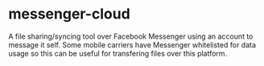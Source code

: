 # messenger-cloud
A file sharing/syncing tool over Facebook Messenger using an account to message it self. Some mobile carriers have Messenger whitelisted for data usage so this can be useful for transfering files over this platform.

